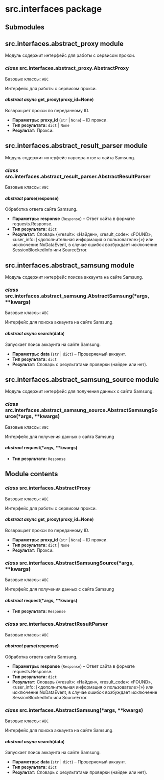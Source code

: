 # src.interfaces package

## Submodules

## src.interfaces.abstract_proxy module

Модуль содержит интерфейс для работы с сервисом прокси.

### *class* src.interfaces.abstract_proxy.AbstractProxy

Базовые классы: `ABC`

Интерфейс для работы с сервисом прокси.

#### *abstract async* get_proxy(proxy_id=None)

Возвращает прокси по переданному ID.

* **Параметры:**
  **proxy_id** (`str` | `None`) – ID прокси.
* **Тип результата:**
  `dict` | `None`
* **Результат:**
  Прокси.

## src.interfaces.abstract_result_parser module

Модуль содержит интерфейс парсера ответа сайта Samsung.

### *class* src.interfaces.abstract_result_parser.AbstractResultParser

Базовые классы: `ABC`

#### *abstract* parse(response)

Обработка ответа сайта Samsung.

* **Параметры:**
  **response** (`Response`) – Ответ сайта в формате requests.Response.
* **Тип результата:**
  `dict`
* **Результат:**
  Словарь {«result»: «Найден», «result_code»: «FOUND»,
  «user_info: [<дополнительная информация о пользователе>]»}
  или исключение NoDataEvent, в случае ошибок возбуждает исключение SessionBlockedInfo или SourceError.

## src.interfaces.abstract_samsung module

Модуль содержит интерфейс поиска аккаунта на сайте Samsung.

### *class* src.interfaces.abstract_samsung.AbstractSamsung(\*args, \*\*kwargs)

Базовые классы: `ABC`

Интерфейс для поиска аккаунта на сайте Samsung.

#### *abstract async* search(data)

Запускает поиск аккаунта на сайте Samsung.

* **Параметры:**
  **data** (`str` | `dict`) – Проверяемый аккаунт.
* **Тип результата:**
  `dict`
* **Результат:**
  Словарь с результатами проверки (найден или нет).

## src.interfaces.abstract_samsung_source module

Модуль содержит интерфейс для получения данных с сайта Samsung.

### *class* src.interfaces.abstract_samsung_source.AbstractSamsungSource(\*args, \*\*kwargs)

Базовые классы: `ABC`

Интерфейс для получения данных с сайта Samsung

#### *abstract* request(\*args, \*\*kwargs)

* **Тип результата:**
  `Response`

## Module contents

### *class* src.interfaces.AbstractProxy

Базовые классы: `ABC`

Интерфейс для работы с сервисом прокси.

#### *abstract async* get_proxy(proxy_id=None)

Возвращает прокси по переданному ID.

* **Параметры:**
  **proxy_id** (`str` | `None`) – ID прокси.
* **Тип результата:**
  `dict` | `None`
* **Результат:**
  Прокси.

### *class* src.interfaces.AbstractSamsungSource(\*args, \*\*kwargs)

Базовые классы: `ABC`

Интерфейс для получения данных с сайта Samsung

#### *abstract* request(\*args, \*\*kwargs)

* **Тип результата:**
  `Response`

### *class* src.interfaces.AbstractResultParser

Базовые классы: `ABC`

#### *abstract* parse(response)

Обработка ответа сайта Samsung.

* **Параметры:**
  **response** (`Response`) – Ответ сайта в формате requests.Response.
* **Тип результата:**
  `dict`
* **Результат:**
  Словарь {«result»: «Найден», «result_code»: «FOUND»,
  «user_info: [<дополнительная информация о пользователе>]»}
  или исключение NoDataEvent, в случае ошибок возбуждает исключение SessionBlockedInfo или SourceError.

### *class* src.interfaces.AbstractSamsung(\*args, \*\*kwargs)

Базовые классы: `ABC`

Интерфейс для поиска аккаунта на сайте Samsung.

#### *abstract async* search(data)

Запускает поиск аккаунта на сайте Samsung.

* **Параметры:**
  **data** (`str` | `dict`) – Проверяемый аккаунт.
* **Тип результата:**
  `dict`
* **Результат:**
  Словарь с результатами проверки (найден или нет).
